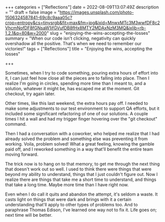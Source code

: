 +++
categories = ["Reflections"]
date = 2022-08-09T13:07:49Z
description = ""
draft = false
image = "https://images.unsplash.com/photo-1506324587841-69c8c9aaa05c?crop=entropy&cs=tinysrgb&fit=max&fm=jpg&ixid=MnwxMTc3M3wwfDF8c2VhcmNofDF8fGNsaW1ifGVufDB8fHx8MTY2MDAxNzM3MQ&ixlib=rb-1.2.1&q=80&w=2000"
slug = "enjoying-the-wins-accepting-the-losses"
summary = "When our code isn't clicking, negativity can quickly overshadow all the positive. That's when we need to remember our victories!"
tags = ["Reflections"]
title = "Enjoying the wins, accepting the losses"

+++


Sometimes, when I try to code something, pouring extra hours of effort into it, I can just feel how close all the pieces are to falling into place. Then I realize I'm going in circles, spending more time than I meant to, and a solution, whatever it might be, has escaped me at the moment. Git checkout, try again later.

Other times, like this last weekend, the extra hours pay off. I needed to make some adjustments to our test environment to support QA efforts, but it included some significant refactoring of one of our solutions. A couple times I hit a wall and had my trigger finger hovering over the "git checkout" command.

Then I had a conversation with a coworker, who helped me realize that I had already solved the problem and something else was preventing it from working. Voila, problem solved! What a great feeling, knowing the gamble paid off, and I reworked something in a way that'll benefit the entire team moving forward.

The trick now is to hang on to that memory, to get me through the next thing that doesn't work out so well. I used to think there were things that were beyond my ability to understand, things that I just couldn't figure out. Now I realize there are things that take me a short time to understand, and things that take a long time. Maybe more time than I have right now.

Even when I do call it quits and abandon the attempt, it's seldom a waste. It casts light on things that were dark and brings with it a certain understanding that'll apply to other types of problems too. And to paraphrase Thomas Edison, I've learned one way not to fix it. Life goes on; next time will be better.